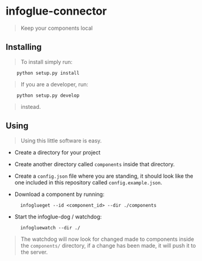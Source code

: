 # infoglue-connector
> Keep your components local

## Installing
> To install simply run:

        python setup.py install

> If you are a developer, run:

        python setup.py develop

> instead.


## Using
> Using this little software is easy.

* Create a directory for your project
* Create another directory called `components` inside that directory.
* Create a `config.json` file where you are standing, it should look like
the one included in this repository called `config.example.json`.
* Download a component by running:

        infoglueget --id <component_id> --dir ./components

* Start the infoglue-dog / watchdog:

        infogluewatch --dir ./

> The watchdog will now look for changed made to components inside the
> `components/` directory, if a change has been made, it will push it to the
> server.
